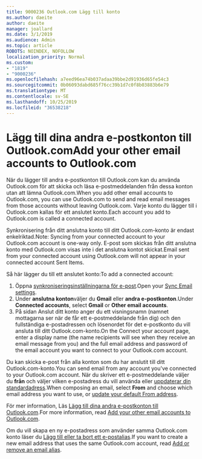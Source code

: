 ```yaml
---
title: 9000236 Outlook.com Lägg till konto
ms.author: daeite
author: daeite
manager: joallard
ms.date: 3/1/2019
ms.audience: Admin
ms.topic: article
ROBOTS: NOINDEX, NOFOLLOW
localization_priority: Normal
ms.custom:
- "1819"
- "9000236"
ms.openlocfilehash: a7eed96ea74b037adaa39bbe2d91936d65fe54c3
ms.sourcegitcommit: 0b06093dabd685f76cc39b1d7c0f8b03883b6e79
ms.translationtype: MT
ms.contentlocale: sv-SE
ms.lasthandoff: 10/25/2019
ms.locfileid: "36538218"
---
```

# <a name="add-your-other-email-accounts-to-outlookcom"></a><span data-ttu-id="f15af-102">Lägg till dina andra e-postkonton till Outlook.com</span><span class="sxs-lookup"><span data-stu-id="f15af-102">Add your other email accounts to Outlook.com</span></span>

<span data-ttu-id="f15af-103">När du lägger till andra e-postkonton till Outlook.com kan du använda Outlook.com för att skicka och läsa e-postmeddelanden från dessa konton utan att lämna Outlook.com.</span><span class="sxs-lookup"><span data-stu-id="f15af-103">When you add other email accounts to Outlook.com, you can use Outlook.com to send and read email messages from those accounts without leaving Outlook.com.</span></span> <span data-ttu-id="f15af-104">Varje konto du lägger till i Outlook.com kallas för ett anslutet konto.</span><span class="sxs-lookup"><span data-stu-id="f15af-104">Each account you add to Outlook.com is called a connected account.</span></span>

<span data-ttu-id="f15af-105">Synkronisering från ditt anslutna konto till ditt Outlook.com-konto är endast enkelriktad.</span><span class="sxs-lookup"><span data-stu-id="f15af-105">Note: Syncing from your connected account to your Outlook.com account is one-way only.</span></span> <span data-ttu-id="f15af-106">E-post som skickas från ditt anslutna konto med Outlook.com visas inte i det anslutna kontot skickat.</span><span class="sxs-lookup"><span data-stu-id="f15af-106">Email sent from your connected account using Outlook.com will not appear in your connected account Sent Items.</span></span>

<span data-ttu-id="f15af-107">Så här lägger du till ett anslutet konto:</span><span class="sxs-lookup"><span data-stu-id="f15af-107">To add a connected account:</span></span>

1. <span data-ttu-id="f15af-108">Öppna [synkroniseringsinställningarna för e-post](https://go.microsoft.com/fwlink/?linkid=875264).</span><span class="sxs-lookup"><span data-stu-id="f15af-108">Open your [Sync Email settings](https://go.microsoft.com/fwlink/?linkid=875264).</span></span>
2. <span data-ttu-id="f15af-109">Under **anslutna konton**väljer du **Gmail** eller **andra e-postkonton**.</span><span class="sxs-lookup"><span data-stu-id="f15af-109">Under **Connected accounts**, select **Gmail** or **Other email accounts**.</span></span>
3. <span data-ttu-id="f15af-110">På sidan Anslut ditt konto anger du ett visningsnamn (namnet mottagarna ser när de får ett e-postmeddelande från dig) och den fullständiga e-postadressen och lösenordet för det e-postkonto du vill ansluta till ditt Outlook.com-konto.</span><span class="sxs-lookup"><span data-stu-id="f15af-110">On the Connect your account page, enter a display name (the name recipients will see when they receive an email message from you) and the full email address and password of the email account you want to connect to your Outlook.com account.</span></span>

<span data-ttu-id="f15af-111">Du kan skicka e-post från alla konton som du har anslutit till ditt Outlook.com-konto.</span><span class="sxs-lookup"><span data-stu-id="f15af-111">You can send email from any account you've connected to your Outlook.com account.</span></span> <span data-ttu-id="f15af-112">När du skriver ett e-postmeddelande väljer du **från** och väljer vilken e-postadress du vill använda eller [uppdaterar din standardadress](https://go.microsoft.com/fwlink/?linkid=875264).</span><span class="sxs-lookup"><span data-stu-id="f15af-112">When composing an email, select **From** and choose which email address you want to use, or [update your default From address](https://go.microsoft.com/fwlink/?linkid=875264).</span></span>

<span data-ttu-id="f15af-113">För mer information, Läs [Lägg till dina andra e-postkonton till Outlook.com](https://support.office.com/article/c5224df4-5885-4e79-91ba-523aa743f0ba?wt.mc_id=Office_Outlook_com_Alchemy).</span><span class="sxs-lookup"><span data-stu-id="f15af-113">For more information, read [Add your other email accounts to Outlook.com](https://support.office.com/article/c5224df4-5885-4e79-91ba-523aa743f0ba?wt.mc_id=Office_Outlook_com_Alchemy).</span></span>

<span data-ttu-id="f15af-114">Om du vill skapa en ny e-postadress som använder samma Outlook.com konto läser du [Lägg till eller ta bort ett e-postalias](https://support.office.com/article/459b1989-356d-40fa-a689-8f285b13f1f2?wt.mc_id=Office_Outlook_com_Alchemy).</span><span class="sxs-lookup"><span data-stu-id="f15af-114">If you want to create a new email address that uses the same Outlook.com account, read [Add or remove an email alias](https://support.office.com/article/459b1989-356d-40fa-a689-8f285b13f1f2?wt.mc_id=Office_Outlook_com_Alchemy).</span></span>